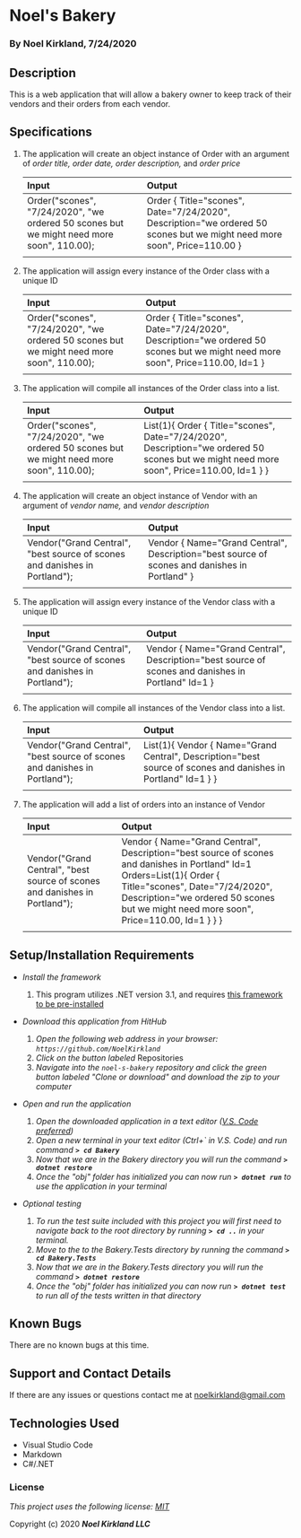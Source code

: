 # Noel's Bakery

### By Noel Kirkland, 7/24/2020

## Description

This is a web application that will allow a bakery owner to keep track of their vendors and their orders from each vendor.

## Specifications

1. The application will create an object instance of Order with an argument of _order title,_ _order date,_ _order description,_ and _order price_

    | Input | Output |
    | :--- | :--- |
    | Order("scones", "7/24/2020", "we ordered 50 scones but we might need more soon", 110.00); | Order { Title="scones", Date="7/24/2020", Description="we ordered 50 scones but we might need more soon", Price=110.00 } |
    |||

2. The application will assign every instance of the Order class with a unique ID

    | Input | Output |
    | :--- | :--- |
    | Order("scones", "7/24/2020", "we ordered 50 scones but we might need more soon", 110.00); | Order { Title="scones", Date="7/24/2020", Description="we ordered 50 scones but we might need more soon", Price=110.00, Id=1 } |
    |||

3. The application will compile all instances of the Order class into a list.

    | Input | Output |
    | :--- | :--- |
    | Order("scones", "7/24/2020", "we ordered 50 scones but we might need more soon", 110.00); | List<Order>(1){ Order { Title="scones", Date="7/24/2020", Description="we ordered 50 scones but we might need more soon", Price=110.00, Id=1 } } |
    |||


4. The application will create an object instance of Vendor with an argument of _vendor name,_ and _vendor description_

    | Input | Output |
    | :--- | :--- |
    | Vendor("Grand Central", "best source of scones and danishes in Portland"); | Vendor { Name="Grand Central", Description="best source of scones and danishes in Portland" } |
    |||

5. The application will assign every instance of the Vendor class with a unique ID

    | Input | Output |
    | :--- | :--- |
    | Vendor("Grand Central", "best source of scones and danishes in Portland"); | Vendor { Name="Grand Central", Description="best source of scones and danishes in Portland" Id=1 } |
    |||

6. The application will compile all instances of the Vendor class into a list.

    | Input | Output |
    | :--- | :--- |
    | Vendor("Grand Central", "best source of scones and danishes in Portland"); | List<Vendor>(1){ Vendor { Name="Grand Central", Description="best source of scones and danishes in Portland" Id=1 } } |
    |||

7. The application will add a list of orders into an instance of Vendor

    | Input | Output |
    | :--- | :--- |
    | Vendor("Grand Central", "best source of scones and danishes in Portland"); | Vendor { Name="Grand Central", Description="best source of scones and danishes in Portland" Id=1 Orders=List<Order>(1){ Order { Title="scones", Date="7/24/2020", Description="we ordered 50 scones but we might need more soon", Price=110.00, Id=1 } } } |
    |||

## Setup/Installation Requirements

* _Install the framework_
  1. This program utilizes .NET version 3.1, and requires [this framework to be pre-installed](https://dotnet.microsoft.com/download/dotnet-core/3.1)

* _Download this application from HitHub_
  1. _Open the following web address in your browser: `https://github.com/NoelKirkland`_
  2. _Click on the button labeled_ Repositories
  3. _Navigate into the `noel-s-bakery` repository and click the green button labeled "Clone or download" and download the zip to your computer_

* _Open and run the application_
  1. _Open the downloaded application in a text editor ([V.S. Code preferred](https://code.visualstudio.com/))_
  2. _Open a new terminal in your text editor (Ctrl+\` in V.S. Code) and run command **`> cd Bakery`**_
  3. _Now that we are in the Bakery directory you will run the command **`> dotnet restore`**_
  4. _Once the "obj" folder has initialized you can now run **`> dotnet run`** to use the application in your terminal_

* _Optional testing_
  1. _To run the test suite included with this project you will first need to navigate back to the root directory by running **`> cd ..`** in your terminal._
  2. _Move to the to the Bakery.Tests directory by running the command **`> cd Bakery.Tests`**_
  3. _Now that we are in the Bakery.Tests directory you will run the command **`> dotnet restore`**_
  4. _Once the "obj" folder has initialized you can now run **`> dotnet test`** to run all of the tests written in that directory_


## Known Bugs

There are no known bugs at this time.

## Support and Contact Details

If there are any issues or questions contact me at noelkirkland@gmail.com

## Technologies Used

*  Visual Studio Code
*  Markdown
*  C#/.NET


### License

*This project uses the following license: [MIT](https://opensource.org/licenses/MIT)*

Copyright (c) 2020 **_Noel Kirkland LLC_**